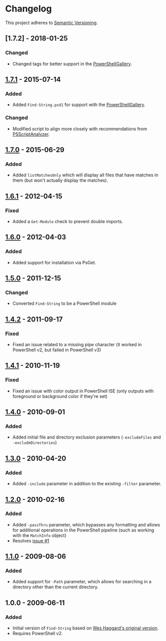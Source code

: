 # Changelog

This project adheres to [Semantic Versioning](http://semver.org).

## [1.7.2] - 2018-01-25
### Changed

- Changed tags for better support in the [PowerShellGallery](https://www.powershellgallery.com).

## [1.7.1] - 2015-07-14
### Added

- Added `Find-String.psd1` for support with the [PowerShellGallery](https://www.powershellgallery.com).

### Changed

- Modified script to align more closely with recommendations from [PSScriptAnalyzer](https://github.com/PowerShell/PSScriptAnalyzer/).

## [1.7.0] - 2015-06-29
### Added

- Added `listMatchesOnly` which will display all files that have matches in them (but won't actually display the matches).

## [1.6.1] - 2012-04-15
### Fixed

- Added a `Get-Module` check to prevent double imports.

## [1.6.0] - 2012-04-03
### Added

- Added support for installation via PsGet.

## [1.5.0] - 2011-12-15
### Changed

- Converted `Find-String` to be a PowerShell module

## [1.4.2] - 2011-09-17
### Fixed

- Fixed an issue related to a missing pipe character (it worked in PowerShell v2, but failed in PowerShell v3)

## [1.4.1] - 2010-11-19
### Fixed

- Fixed an issue with color output in PowerShell ISE (only outputs with foreground or background color if they're set)

## [1.4.0] - 2010-09-01
### Added

- Added initial file and directory exclusion parameters (`-excludeFiles` and `-excludeDirectories`)

## [1.3.0] - 2010-04-20
### Added

- Added `-include` parameter in addition to the existing `-filter` parameter.

## [1.2.0] - 2010-02-16
### Added

- Added `-passThru` parameter, which bypasses any formatting and allows for additional operations in the PowerShell pipeline (such as working with the `MatchInfo` object)
- Resolves [issue #1](https://github.com/drmohundro/Find-String/issues/1)

## [1.1.0] - 2009-08-06
### Added

- Added support for `-Path` parameter, which allows for searching in a directory other than the current directory.

## 1.0.0 - 2009-06-11
### Added

- Initial version of `Find-String` based on [Wes Haggard's original version](http://weblogs.asp.net/whaggard/powershell-script-to-find-strings-and-highlight-them-in-the-output).
- Requires PowerShell v2.

[1.7.1]: https://github.com/drmohundro/Find-String/compare/1.7.0...1.7.1
[1.7.0]: https://github.com/drmohundro/Find-String/compare/1.6.1...1.7.0
[1.6.1]: https://github.com/drmohundro/Find-String/compare/1.6.0...1.6.1
[1.6.0]: https://github.com/drmohundro/Find-String/compare/1.5.0...1.6.0
[1.5.0]: https://github.com/drmohundro/Find-String/compare/1.4.2...1.5.0
[1.4.2]: https://github.com/drmohundro/Find-String/compare/1.4.1...1.4.2
[1.4.1]: https://github.com/drmohundro/Find-String/compare/1.4.0...1.4.1
[1.4.0]: https://github.com/drmohundro/Find-String/compare/1.3.0...1.4.0
[1.3.0]: https://github.com/drmohundro/Find-String/compare/1.2.0...1.3.0
[1.2.0]: https://github.com/drmohundro/Find-String/compare/1.1.0...1.2.0
[1.1.0]: https://github.com/drmohundro/Find-String/compare/1.0.0...1.1.0
